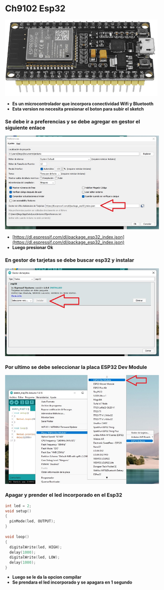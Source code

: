 # Ch9102 Esp32

<img src="https://github.com/IDiegoUlises/Esp32-Instalacion-y-Hola-Mundo/blob/main/Images/Esp32-Imagen2.jpg" width="500" height="250" />

* **Es un microcontrolador que incorpora conectividad Wifi y Bluetooth**
* **Esta version no necesita presionar el boton para subir el sketch**

### Se debe ir a preferencias y se debe agregar en gestor el siguiente enlace
<img src="https://github.com/IDiegoUlises/Esp32-Instalacion-y-Hola-Mundo/blob/main/Images/Paso1.jpg"/>

* [https://dl.espressif.com/dl/package_esp32_index.json](https://dl.espressif.com/dl/package_esp32_index.json)
* **Luego presionar Ok**

### En gestor de tarjetas se debe buscar esp32 y instalar
<img src="https://github.com/IDiegoUlises/Esp32-Instalacion-y-Hola-Mundo/blob/main/Images/Paso2.jpg"/>

### Por ultimo se debe seleccionar la placa ESP32 Dev Module
<img src="https://github.com/IDiegoUlises/Esp32-Instalacion-y-Hola-Mundo/blob/main/Images/Paso3.jpg"/>

### Apagar y prender el led incorporado en el Esp32
```c++
int led = 2;
void setup()
{
  pinMode(led, OUTPUT);
}

void loop()
{
  digitalWrite(led, HIGH);
  delay(1000);
  digitalWrite(led, LOW);
  delay(1000);
}
```
* **Luego se le da la opcion compilar**
* **Se prendara el led incorporado y se apagara en 1 segundo**
